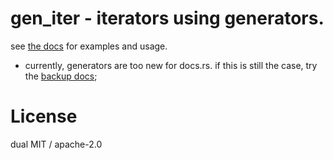 # gen_iter - iterators using generators.

see [the docs](https://docs.rs/gen-iter) for examples and usage.

* currently, generators are too new for docs.rs. if this is still
the case, try the [backup docs](https://bot.tinaun.net/rust/docs/gen_iter);

# License

dual MIT / apache-2.0
